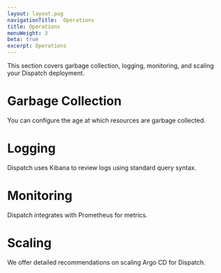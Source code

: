 ```yaml
---
layout: layout.pug
navigationTitle:  Operations
title: Operations
menuWeight: 3
beta: true
excerpt: Operations
---
```

This section covers garbage collection, logging, monitoring, and scaling your Dispatch deployment.

# Garbage Collection

You can configure the age at which resources are garbage collected.

# Logging

Dispatch uses Kibana to review logs using standard query syntax. 

# Monitoring

Dispatch integrates with Prometheus for metrics.

# Scaling

We offer detailed recommendations on scaling Argo CD for Dispatch.